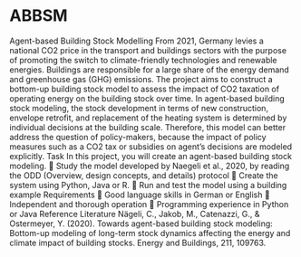 # ABBSM
Agent-based Building Stock Modelling
From 2021, Germany levies a national CO2 price in the transport and buildings sectors with the
purpose of promoting the switch to climate-friendly technologies and renewable energies.
Buildings are responsible for a large share of the energy demand and greenhouse gas (GHG)
emissions. The project aims to construct a bottom-up building stock model to assess the impact
of CO2 taxation of operating energy on the building stock over time. In agent-based building stock
modeling, the stock development in terms of new construction, envelope retrofit, and replacement
of the heating system is determined by individual decisions at the building scale. Therefore, this
model can better address the question of policy-makers, because the impact of policy measures
such as a CO2 tax or subsidies on agent’s decisions are modeled explicitly.
Task
In this project, you will create an agent-based building stock modeling.
 Study the model developed by Naegeli et al., 2020, by reading the ODD (Overview,
design concepts, and details) protocol
 Create the system using Python, Java or R.
 Run and test the model using a building example
Requirements
 Good language skills in German or English
 Independent and thorough operation
 Programming experience in Python or Java
Reference Literature
Nägeli, C., Jakob, M., Catenazzi, G., & Ostermeyer, Y. (2020). Towards agent-based building
stock modeling: Bottom-up modeling of long-term stock dynamics affecting the energy and
climate impact of building stocks. Energy and Buildings, 211, 109763.
